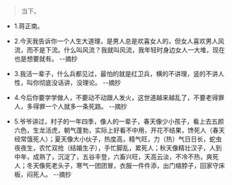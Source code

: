 >当下。

- 1.蒋正南。

- 2.今天我告诉你一个人生大道理，是男人总是欢喜女人的，但女人喜欢男人风流，而不是下流。什么叫风流？我就叫风流，我年轻时身边女人一大堆，现在也是想要就有。 --摘抄

- 3.我活一辈子，什么兵都见过，最怕的就是红卫兵，横的不讲理，竖的不讲人性，叫你彻底没话讲，没理论。 --摘抄

- 4.今后你要学学做人，不要动不动跟人发火，这世道越来越乱了，不要老得罪人，多得罪一个人就多一条死路。 --摘抄

- 5.爷爷讲过，村子的一年四季，像人的一辈子，春天像少小孩子，看上去五颜六色，生龙活虎，朝气蓬勃，实际上好看不中用，开花不结果，馋死人（春天经常饿死人）；夏天像大小伙子，热度高，精气旺，力（热）气日日长，蛇虫夜夜生，农忙双抢（结婚生子），手忙脚乱，累死人；秋天像精壮汉子，人到中年，成熟了，沉淀了，五谷丰登，六畜兴旺，天高云淡，不冷不热，爽死人；冬天像死老头子，寒气一团团冒，衣服一件件添，出门缩脖子，回家守床板，闷死人。 --摘抄
